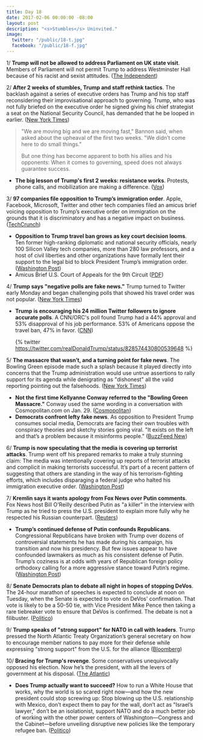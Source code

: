 ```yaml
---
title: Day 18
date: 2017-02-06 00:00:00 -08:00
layout: post
description: "<s>Stumbles</s> Uninvited."
image:
  twitter: "/public/18-t.jpg"
  facebook: "/public/18-f.jpg"
---
```


1/ **Trump will not be allowed to address Parliament on UK state visit**. Members of Parliament will not permit Trump to address Westminster Hall because of his racist and sexist attitudes. ([The Independent](http://www.independent.co.uk/news/uk/politics/donald-trump-uk-state-visit-speaker-address-parliament-a7565651.html))

2/ **After 2 weeks of stumbles, Trump and staff rethink tactics**. The backlash against a series of executive orders has Trump and his top staff reconsidering their improvisational approach to governing. Trump, who was not fully briefed on the executive order he signed giving his chief strategist a seat on the National Security Council, has demanded that he be looped in earlier. ([New York Times](http://www.nytimes.com/2017/02/05/us/politics/trump-white-house-aides-strategy.html))

> "We are moving big and we are moving fast," Bannon said, when asked about the upheaval of the first two weeks. "We didn’t come here to do small things." 
> 
> But one thing has become apparent to both his allies and his opponents: When it comes to governing, speed does not always guarantee success. 

* **The big lesson of Trump's first 2 weeks: resistance works**. Protests, phone calls, and mobilization are making a difference. ([Vox](http://www.vox.com/policy-and-politics/2017/2/6/14473482/resistance-works-anti-trump-protests))

3/ **97 companies file opposition to Trump’s immigration order**. Apple, Facebook, Microsoft, Twitter and other tech companies filed an amicus brief voicing opposition to Trump’s executive order on immigration on the grounds that it is discriminatory and has a negative impact on business. ([TechCrunch](https://techcrunch.com/2017/02/05/twitter-airbnb-and-others-to-file-opposition-to-trumps-immigration-order/))

* **Opposition to Trump travel ban grows as key court decision looms**. Ten former high-ranking diplomatic and national security officials, nearly 100 Silicon Valley tech companies, more than 280 law professors, and a host of civil liberties and other organizations have formally lent their support to the legal bid to block President Trump’s immigration order. ([Washington Post](https://www.washingtonpost.com/world/national-security/opposition-to-trump-travel-ban-grows-as-key-court-decision-looms/2017/02/06/d766ec7c-ec74-11e6-9662-6eedf1627882_story.html))
* Amicus Brief U.S. Court of Appeals for the 9th Circuit ([PDF](https://cloud.app.box.com/s/mx6vhp0m8c1jyc8fh5yvned3nlu6ihec))

4/ **Trump says "negative polls are fake news."** Trump turned to Twitter early Monday and began challenging polls that showed his travel order was not popular. ([New York Times](https://www.nytimes.com/2017/02/06/us/politics/donald-trump-administration.html))

* **Trump is encouraging his 24 million Twitter followers to ignore accurate polls**. A CNN/ORC's poll found Trump had a 44% approval and 53% disapproval of his job performance. 53% of Americans oppose the travel ban, 47% in favor. ([CNN](http://money.cnn.com/2017/02/06/media/donald-trump-poll-denialism/index.html))

  {% twitter https://twitter.com/realDonaldTrump/status/828574430800539648 %}

5/ **The massacre that wasn’t, and a turning point for fake news**. The Bowling Green episode made such a splash because it played directly into concerns that the Trump administration would use untrue assertions to rally support for its agenda while denigrating as "dishonest" all the valid reporting pointing out the falsehoods. ([New York Times](https://www.nytimes.com/2017/02/05/business/the-massacre-that-wasnt-and-a-turning-point-for-fake-news.html))

* **Not the first time Kellyanne Conway referred to the "Bowling Green Massacre."** Conway used the same wording in a conversation with Cosmopolitan.com on Jan. 29. ([Cosmopolitan](http://www.cosmopolitan.com/politics/a8674035/kellyanne-conway-bowling-green-massacre-repeat/))
* **Democrats confront lefty fake news**. As opposition to President Trump consumes social media, Democrats are facing their own troubles with conspiracy theories and sketchy stories going viral. "It exists on the left and that’s a problem because it misinforms people." ([BuzzFeed New](https://www.buzzfeed.com/rubycramer/democrats-confront-lefty-fake-news))

6/ **Trump is now speculating that the media is covering up terrorist attacks**. Trump went off his prepared remarks to make a truly stunning claim: The media was intentionally covering up reports of terrorist attacks and complicit in making terrorists successful. It’s part of a recent pattern of suggesting that others are standing in the way of his terrorism-fighting efforts, which includes disparaging a federal judge who halted his immigration executive order. ([Washington Post](https://www.washingtonpost.com/news/politics/wp/2017/02/06/president-trump-is-now-speculating-that-the-media-is-covering-up-terrorist-attacks/))

7/ **Kremlin says it wants apology from Fox News over Putin comments**. Fox News host Bill O'Reilly described Putin as "a killer" in the interview with Trump as he tried to press the U.S. president to explain more fully why he respected his Russian counterpart. ([Reuters](http://www.reuters.com/article/us-usa-trump-foxnews-kremlin-idUSKBN15L0XC))

* **Trump’s continued defense of Putin confounds Republicans**. Congressional Republicans have broken with Trump over dozens of controversial statements he has made during his campaign, his transition and now his presidency. But few issues appear to have confounded lawmakers as much as his consistent defense of Putin. Trump’s coziness is at odds with years of Republican foreign policy orthodoxy calling for a more aggressive stance toward Putin’s regime. ([Washington Post](https://www.washingtonpost.com/politics/trumps-continued-defense-of-putin-confounds-republicans/2017/02/05/fc082ada-ebd1-11e6-b7e8-df81bd6c4c30_story.html))

8/ **Senate Democrats plan to debate all night in hopes of stopping DeVos**. The 24-hour marathon of speeches is expected to conclude at noon on Tuesday, when the Senate is expected to vote on DeVos' confirmation. That vote is likely to be a 50-50 tie, with Vice President Mike Pence then taking a rare tiebreaker vote to ensure that DeVos is confirmed. The debate is not a filibuster. ([Politico](http://www.politico.com/story/2017/02/betsy-devos-democrats-confirmation-234691))

9/ **Trump speaks of "strong support" for NATO in call with leaders**. Trump pressed the North Atlantic Treaty Organization’s general secretary on how to encourage member nations to pay more for their defense while expressing "strong support" from the U.S. for the alliance ([Bloomberg](https://www.bloomberg.com/politics/articles/2017-02-06/trump-speaks-of-strong-support-for-nato-in-call-with-leader))

10/ **Bracing for Trump's revenge**. Some conservatives unequivocally opposed his election. Now he’s the president, with all the levers of government at his disposal. ([The Atlantic](https://www.theatlantic.com/politics/archive/2017/02/trumps-enemies-list/513449/))

* **Does Trump actually want to succeed?** How to run a White House that works, why the world is so scared right now—and how the new president could stop screwing up: Stop blowing up the U.S. relationship with Mexico, don’t expect them to pay for the wall, don’t act as "Israel’s lawyer," don’t be an isolationist, support NATO and do a much better job of working with the other power centers of Washington—Congress and the Cabinet—before unveiling disruptive new policies like the temporary refugee ban. ([Politico](http://www.politico.com/magazine/story/2017/02/james-baker-interview-donald-trump-ronald-reagan-214742))